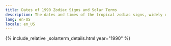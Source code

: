 ```yaml
---
title: Dates of 1990 Zodiac Signs and Solar Terms
description: The dates and times of the tropical zodiac signs, widely used in western astrology, and solar terms of year 1990
lang: en-US
locale: en_US
---
```

{% include_relative _solarterm_details.html year="1990" %}
